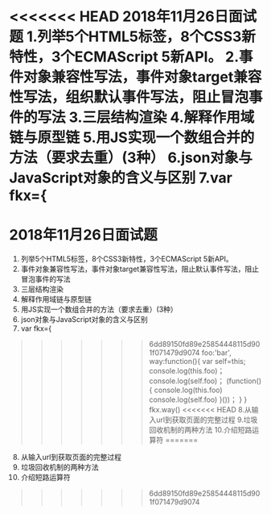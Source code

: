 <<<<<<< HEAD
2018年11月26日面试题
1.列举5个HTML5标签，8个CSS3新特性，3个ECMAScript 5新API。
2.事件对象兼容性写法，事件对象target兼容性写法，组织默认事件写法，阻止冒泡事件的写法
3.三层结构渲染
4.解释作用域链与原型链
5.用JS实现一个数组合并的方法（要求去重）(3种）
6.json对象与JavaScript对象的含义与区别
7.var fkx={
=======
# 2018年11月26日面试题
1. 列举5个HTML5标签，8个CSS3新特性，3个ECMAScript 5新API。
2. 事件对象兼容性写法，事件对象target兼容性写法，阻止默认事件写法，阻止冒泡事件的写法
3. 三层结构渲染
4. 解释作用域链与原型链
5. 用JS实现一个数组合并的方法（要求去重）(3种）
6. json对象与JavaScript对象的含义与区别
7. var fkx={
>>>>>>> 6dd89150fd89e25854448115d901f071479d9074
          foo:'bar',
          way:function(){
               var self=this;
               console.log(this.foo)；
               console.log(self.foo)；
               (function(){
                     console.log(this.foo)
                     console.log(self.foo)
               }())；
          }
   }
  fkx.way()
<<<<<<< HEAD
8.从输入url到获取页面的完整过程
9.垃圾回收机制的两种方法 
10.介绍短路运算符
=======
8. 从输入url到获取页面的完整过程
9. 垃圾回收机制的两种方法 
10. 介绍短路运算符
>>>>>>> 6dd89150fd89e25854448115d901f071479d9074
